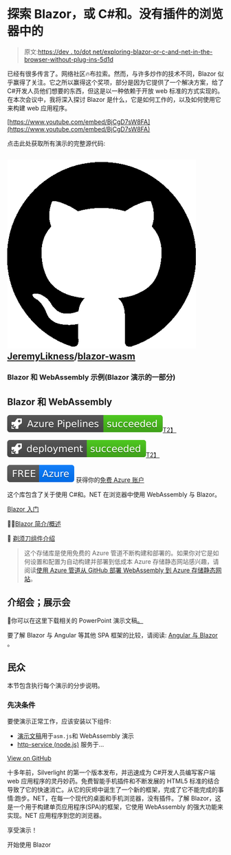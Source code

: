 # 探索 Blazor，或 C#和。没有插件的浏览器中的

> 原文:[https://dev . to/dot net/exploring-blazor-or-c-and-net-in-the-browser-without-plug-ins-5d1d](https://dev.to/dotnet/exploring-blazor-or-c-and-net-in-the-browser-without-plug-ins-5d1d)

已经有很多传言了。网络社区🔥布拉索。然而，与许多炒作的技术不同，Blazor 似乎赢得了关注。它之所以赢得这个奖项，部分是因为它提供了一个解决方案，给了 C#开发人员他们想要的东西，但这是以一种依赖于开放 web 标准的方式实现的。在本次会议中，我将深入探讨 Blazor 是什么，它是如何工作的，以及如何使用它来构建 web 应用程序。

[https://www.youtube.com/embed/BjCgD7sW8FA](https://www.youtube.com/embed/BjCgD7sW8FA)

点击此处获取所有演示的完整源代码:

## ![GitHub logo](img/a73f630113876d78cff79f59c2125b24.png)[JeremyLikness](https://github.com/JeremyLikness)/[blazor-wasm](https://github.com/JeremyLikness/blazor-wasm)

### Blazor 和 WebAssembly 示例(Blazor 演示的一部分)

<article class="markdown-body entry-content container-lg" itemprop="text">

# Blazor 和 WebAssembly

[![Build Status](img/3a521602ba4b2e6e066b29ccf2fd9e7e.png)T2】](https://jeremylikness.visualstudio.com/blazor-wasm/_build/latest?definitionId=9&branchName=master)

[![Release Status](img/76d574317772c923fb1cce1af40527f0.png)T2】](https://camo.githubusercontent.com/3e8bb545a7df85a934274f60837d36d1a2c7a9e0/68747470733a2f2f6a6572656d796c696b6e6573732e7673726d2e76697375616c73747564696f2e636f6d2f5f617069732f7075626c69632f52656c656173652f62616467652f39323462313063332d346663642d343765622d386230332d3335653430663034653836322f312f31)

[![Free Azure Account](img/d9a3cf269ef7f44a874d4d23a7716180.png)](https://jlik.me/gmi) 获得你的[免费 Azure 账户](https://jlik.me/gmi)

这个库包含了关于使用 C#和。NET 在浏览器中使用 WebAssembly 与 Blazor。

<g-emoji class="g-emoji" alias="arrow_forward" fallback-src="https://github.githubassets.cimg/icons/emoji/unicode/25b6.png">[Blazor 入门](https://jlik.me/flj)</g-emoji>

👋🏻[Blazor 简介/概述](https://jlik.me/flk)

<g-emoji class="g-emoji" alias="hocho" fallback-src="https://github.githubassets.cimg/icons/emoji/unicode/1f52a.png">🔪</g-emoji> [剃须刀组件介绍](https://jlik.me/fll)

> 这个存储库是使用免费的 Azure 管道不断构建和部署的。如果你对它是如何设置和配置为自动构建并部署到低成本 Azure 存储静态网站感兴趣，请阅读[使用 Azure 管道从 GitHub 部署 WebAssembly 到 Azure 存储静态网站](https://jlik.me/fzh)。

## 介绍会；展示会

<g-emoji class="g-emoji" alias="cinema" fallback-src="https://github.githubassets.cimg/icons/emoji/unicode/1f3a6.png">🎦</g-emoji>你可以在这里下载相关的 PowerPoint 演示文稿[。](https://jlik.me/fn3)

要了解 Blazor 与 Angular 等其他 SPA 框架的比较，请阅读: [Angular 与 Blazor](https://blog.jeremylikness.com/blog/2019-01-03_from-angular-to-blazor-the-health-app/) 。

## 民众

本节包含执行每个演示的分步说明。

### 先决条件

要使演示正常工作，应该安装以下组件:

*   [演示文稿](https://emscripten.org/docs/getting_started/downloads.html)用于`asm.js`和 WebAssembly 演示
*   [http-service (node.js)](https://www.npmjs.com/package/http-server) 服务于…

</article>

[View on GitHub](https://github.com/JeremyLikness/blazor-wasm)

十多年前，Silverlight 的第一个版本发布，并迅速成为 C#开发人员编写客户端 web 应用程序的灵丹妙药。免费智能手机插件和不断发展的 HTML5 标准的结合导致了它的快速消亡。从它的灰烬中诞生了一个新的框架，完成了它不能完成的事情:跑步。NET，在每一个现代的桌面和手机浏览器，没有插件。了解 Blazor，这是一个用于构建单页应用程序(SPA)的框架，它使用 WebAssembly 的强大功能来实现。NET 应用程序到您的浏览器。

享受演示！

开始使用 Blazor
